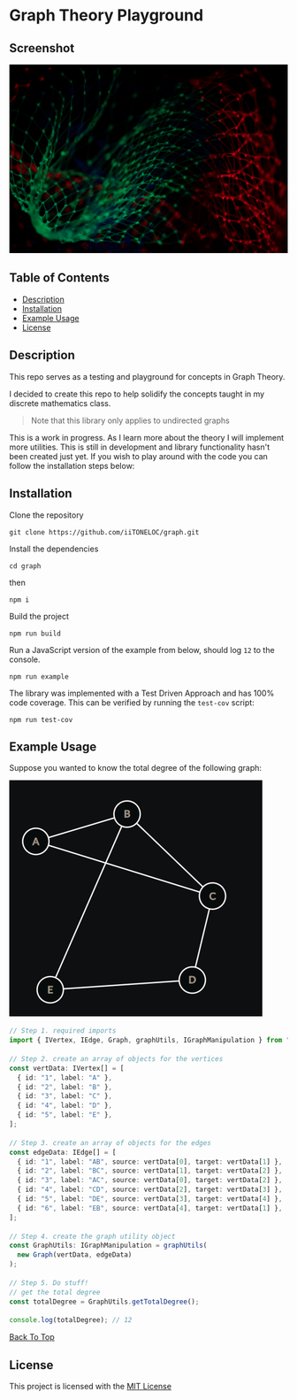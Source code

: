 # Graph Theory Playground

## Screenshot

![Graph](./assets/images/graph-min.png)

## Table of Contents

- [Description](#description)
- [Installation](#installation)
- [Example Usage](#example-usage)
- [License](#license)

## Description

This repo serves as a testing and playground for concepts in Graph Theory.

I decided to create this repo to help solidify the concepts taught in my discrete mathematics class.

> Note that this library only applies to undirected graphs

This is a work in progress. As I learn more about the theory I will implement more utilities. This is still in development and library functionality hasn't been created just yet. If you wish to play around with the code you can follow the installation steps below:

## Installation

Clone the repository

```shell
git clone https://github.com/iiTONELOC/graph.git
```

Install the dependencies

```shell
cd graph
```

then

```shell
npm i
```

Build the project

```shell
npm run build
```

Run a JavaScript version of the example from below, should log `12` to the console.

```shell
npm run example
```

The library was implemented with a Test Driven Approach and has 100% code coverage. This can be verified by running the `test-cov` script:

```shell
npm run test-cov
```

## Example Usage

Suppose you wanted to know the total degree of the following graph:

![GraphUtilsGraph](./assets/images/graphutils.png)

```typescript
// Step 1. required imports
import { IVertex, IEdge, Graph, graphUtils, IGraphManipulation } from "./lib";

// Step 2. create an array of objects for the vertices
const vertData: IVertex[] = [
  { id: "1", label: "A" },
  { id: "2", label: "B" },
  { id: "3", label: "C" },
  { id: "4", label: "D" },
  { id: "5", label: "E" },
];

// Step 3. create an array of objects for the edges
const edgeData: IEdge[] = [
  { id: "1", label: "AB", source: vertData[0], target: vertData[1] },
  { id: "2", label: "BC", source: vertData[1], target: vertData[2] },
  { id: "3", label: "AC", source: vertData[0], target: vertData[2] },
  { id: "4", label: "CD", source: vertData[2], target: vertData[3] },
  { id: "5", label: "DE", source: vertData[3], target: vertData[4] },
  { id: "6", label: "EB", source: vertData[4], target: vertData[1] },
];

// Step 4. create the graph utility object
const GraphUtils: IGraphManipulation = graphUtils(
  new Graph(vertData, edgeData)
);

// Step 5. Do stuff!
// get the total degree
const totalDegree = GraphUtils.getTotalDegree();

console.log(totalDegree); // 12
```

[Back To Top](#graph-theory-playground)

## License

This project is licensed with the [MIT License](./LICENSE#the-mit-license-mit)
